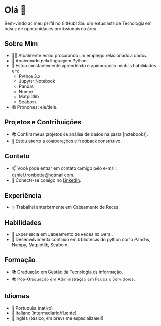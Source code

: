 # Olá 👋

Bem-vindo ao meu perfil no GitHub! Sou um entusiasta de Tecnologia em busca de oportunidades profissionais na área.

## Sobre Mim

- 👨‍💻 Atualmente estou procurando um emprego relacionado a dados.
- 💖 Apaixonado pela linguagem Python.
- 🌱 Estou constantemente aprendendo e aprimorando minhas habilidades em:
  - Python 3.x
  - Jupyter Notebook
  - Pandas
  - Numpy
  - Matplotlib
  - Seaborn
- 😄 Pronomes: ele/dele.

## Projetos e Contribuições

- 📚 Confira meus projetos de análise de dados na pasta [notebooks].
- 🤝 Estou aberto a colaborações e feedback construtivo.

## Contato

- 📫 Você pode entrar em contato comigo pelo e-mail: daniel.trombetta@hotmail.com.
- 👔 Conecte-se comigo no [LinkedIn]([https://www.linkedin.com/in/seu-nome/](https://www.linkedin.com/in/danieltrombetta/)).

## Experiência

- ✨ Trabalhei anteriormente em Cabeamento de Redes.

## Habilidades

- 💼 Experiência em Cabeamento de Redes no Geral.
- 🚀 Desenvolvimento contínuo em bibliotecas do python como Pandas, Numpy, Matplotlib, Seaborn.

## Formação

- 📚 Graduação em Gestão da Tecnologia da informação.
- 📚 Pós-Graduação em Administração em Redes e Servidores.

## Idiomas

- 💬 Português (nativo)
- 💬 Italiano (intermediario/fluente)
- 💬 inglês (basico, em breve me especializarei!)

